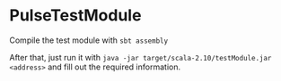 # PulseTestModule

Compile the test module with `sbt assembly`

After that, just run it with `java -jar target/scala-2.10/testModule.jar <address>` and
fill out the required information.
